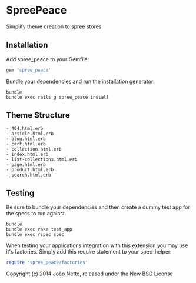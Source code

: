 SpreePeace
==========

Simplify theme creation to spree stores

Installation
------------

Add spree_peace to your Gemfile:

```ruby
gem 'spree_peace'
```

Bundle your dependencies and run the installation generator:

```shell
bundle
bundle exec rails g spree_peace:install
```

Theme Structure
---------------

    - 404.html.erb
    - article.html.erb
    - blog.html.erb
    - cart.html.erb
    - collection.html.erb
    - index.html.erb
    - list-collections.html.erb
    - page.html.erb
    - product.html.erb
    - search.html.erb


Testing
-------

Be sure to bundle your dependencies and then create a dummy test app for the specs to run against.

```shell
bundle
bundle exec rake test_app
bundle exec rspec spec
```

When testing your applications integration with this extension you may use it's factories.
Simply add this require statement to your spec_helper:

```ruby
require 'spree_peace/factories'
```

Copyright (c) 2014 João Netto, released under the New BSD License
